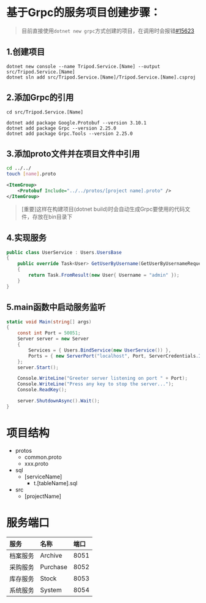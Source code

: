 # 基于Grpc的服务项目创建步骤：

> 目前直接使用`dotnet new grpc`方式创建的项目，在调用时会报错[#15623](https://github.com/grpc/grpc/issues/15623)

## 1.创建项目
```
dotnet new console --name Tripod.Service.[Name] --output src/Tripod.Service.[Name]
dotnet sln add src/Tripod.Service.[Name]/Tripod.Service.[Name].csproj
```

## 2.添加Grpc的引用
```
cd src/Tripod.Service.[Name]

dotnet add package Google.Protobuf --version 3.10.1
dotnet add package Grpc --version 2.25.0
dotnet add package Grpc.Tools --version 2.25.0
```

## 3.添加proto文件并在项目文件中引用
```bash
cd ../../
touch [name].proto
```
```xml
<ItemGroup>
    <Protobuf Include="../../protos/[project name].proto" />
</ItemGroup>
```
> [重要]这样在构建项目(dotnet build)时会自动生成Grpc要使用的代码文件，存放在bin目录下

## 4.实现服务
```csharp
public class UserService : Users.UsersBase
{
    public override Task<User> GetUserByUsername(GetUserByUsernameRequest request, ServerCallContext context)
    {
        return Task.FromResult(new User{ Username = "admin" });
    }
}
```

## 5.main函数中启动服务监听
```csharp
static void Main(string[] args)
{ 
    const int Port = 50051;
    Server server = new Server
    {
        Services = { Users.BindService(new UserService()) },
        Ports = { new ServerPort("localhost", Port, ServerCredentials.Insecure) }
    };
    server.Start();

    Console.WriteLine("Greeter server listening on port " + Port);
    Console.WriteLine("Press any key to stop the server...");
    Console.ReadKey();

    server.ShutdownAsync().Wait();
}
```

# 项目结构
- protos
    - common.proto
    - xxx.proto
- sql
    - [serviceName]
        - t.[tableName].sql
- src
    - [projectName]

# 服务端口

|服务|名称|端口|
|:---|:---|:---|
|档案服务|Archive|8051|
|采购服务|Purchase|8052|
|库存服务|Stock|8053|
|系统服务|System|8054|


